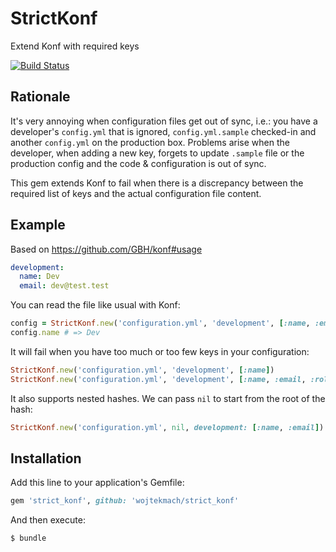 # StrictKonf

Extend Konf with required keys

[![Build Status](http://img.shields.io/travis/wojtekmach/strict_konf.svg)][travis]

[travis]: https://travis-ci.org/wojtekmach/strict_konf

## Rationale

It's very annoying when configuration files get out of sync, i.e.: you have a developer's `config.yml` that is ignored, `config.yml.sample` checked-in and another `config.yml` on the production box. Problems arise when the developer, when adding a new key, forgets to update `.sample` file or the production config and the code & configuration is out of sync.

This gem extends Konf to fail when there is a discrepancy between the required list of keys and the actual configuration file content.

## Example

Based on <https://github.com/GBH/konf#usage>

```yaml
development:
  name: Dev
  email: dev@test.test
```

You can read the file like usual with Konf:

```ruby
config = StrictKonf.new('configuration.yml', 'development', [:name, :email])
config.name # => Dev
```

It will fail when you have too much or too few keys in your configuration:

```ruby
StrictKonf.new('configuration.yml', 'development', [:name])                # raises UnknownKeys error
StrictKonf.new('configuration.yml', 'development', [:name, :email, :role]) # raises NotFound error
```

It also supports nested hashes. We can pass `nil` to start from the root of the hash:

```ruby
StrictKonf.new('configuration.yml', nil, development: [:name, :email])
```

## Installation

Add this line to your application's Gemfile:

```ruby
gem 'strict_konf', github: 'wojtekmach/strict_konf'
```

And then execute:

    $ bundle
